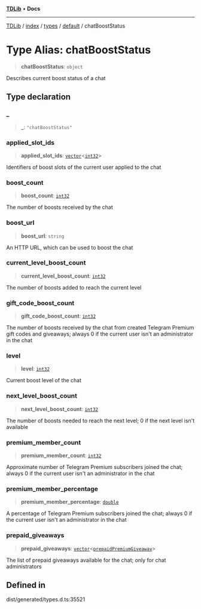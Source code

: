 [**TDLib**](../../../../../../README.md) • **Docs**

***

[TDLib](../../../../../../modules.md) / [index](../../../../../README.md) / [types](../../../README.md) / [default](../README.md) / chatBoostStatus

# Type Alias: chatBoostStatus

> **chatBoostStatus**: `object`

Describes current boost status of a chat

## Type declaration

### \_

> **\_**: `"chatBoostStatus"`

### applied\_slot\_ids

> **applied\_slot\_ids**: [`vector`](vector.md)\<[`int32`](int32.md)\>

Identifiers of boost slots of the current user applied to the chat

### boost\_count

> **boost\_count**: [`int32`](int32.md)

The number of boosts received by the chat

### boost\_url

> **boost\_url**: `string`

An HTTP URL, which can be used to boost the chat

### current\_level\_boost\_count

> **current\_level\_boost\_count**: [`int32`](int32.md)

The number of boosts added to reach the current level

### gift\_code\_boost\_count

> **gift\_code\_boost\_count**: [`int32`](int32.md)

The number of boosts received by the chat from created Telegram Premium gift codes and giveaways; always 0 if the current user isn't an administrator in the chat

### level

> **level**: [`int32`](int32.md)

Current boost level of the chat

### next\_level\_boost\_count

> **next\_level\_boost\_count**: [`int32`](int32.md)

The number of boosts needed to reach the next level; 0 if the next level isn't available

### premium\_member\_count

> **premium\_member\_count**: [`int32`](int32.md)

Approximate number of Telegram Premium subscribers joined the chat; always 0 if the current user isn't an administrator in the chat

### premium\_member\_percentage

> **premium\_member\_percentage**: [`double`](double.md)

A percentage of Telegram Premium subscribers joined the chat; always 0 if the current user isn't an administrator in the chat

### prepaid\_giveaways

> **prepaid\_giveaways**: [`vector`](vector.md)\<[`prepaidPremiumGiveaway`](prepaidPremiumGiveaway.md)\>

The list of prepaid giveaways available for the chat; only for chat administrators

## Defined in

dist/generated/types.d.ts:35521
